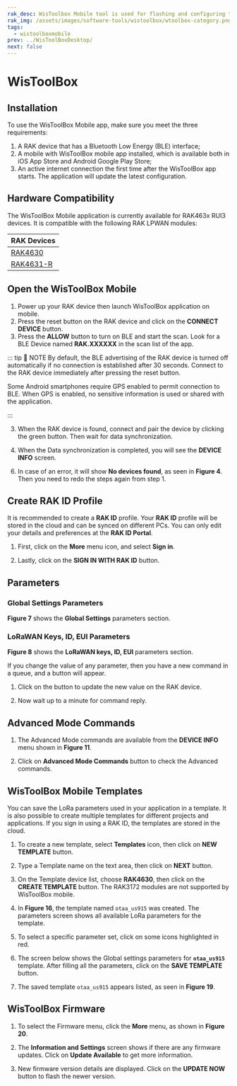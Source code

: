 ```yaml
---
rak_desc: WisToolbox Mobile tool is used for flashing and configuring the firmware of your RAK device.
rak_img: /assets/images/software-tools/wistoolbox/wtoolbox-category.png
tags:
  - wistoolboxmobile
prev: ../WisToolBoxDesktop/ 
next: false
---
```



# WisToolBox

## Installation

To use the WisToolBox Mobile app, make sure you meet the three requirements:

1. A RAK device that has a Bluetooth Low Energy (BLE) interface;
2. A mobile with WisToolBox mobile app installed, which is available both in iOS App Store and Android Google Play Store;
3. An active internet connection the first time after the WisToolBox app starts. The application will update the latest configuration.


## Hardware Compatibility

The WisToolBox Mobile application is currently available for RAK463x RUI3 devices. It is compatible with the following RAK LPWAN modules:

| RAK Devices                                                                      | 
| -------------------------------------------------------------------------------- | 
| [RAK4630](/Product-Categories/WisDuo/RAK4630-Module/Overview/)                   | 
| [RAK4631-R](/Product-Categories/WisBlock/RAK4631-R/Overview/)                    | 

## Open the WisToolBox Mobile

1. Power up your RAK device then launch WisToolBox application on mobile.
2. Press the reset button on the RAK device and click on the **CONNECT DEVICE** button.
3. Press the **ALLOW** button to turn on BLE and start the scan. Look for a BLE Device named **RAK.XXXXXX** in the scan list of the app.

<rk-img
  src="/assets/images/software-tools/wistoolbox/mobile/mobile-connect-1-2.png"
  width="100%"
  caption="WisToolBox Mobile connect device"
/>


::: tip 📝 NOTE
By default, the BLE advertising of the RAK device is turned off automatically if no connection is established after 30 seconds. Connect to the RAK device immediately after pressing the reset button.

Some Android smartphones require GPS enabled to permit connection to BLE. When GPS is enabled, no sensitive information is used or shared with the application.

:::

3. When the RAK device is found, connect and pair the device by clicking the green button. Then wait for data synchronization.

<rk-img
  src="/assets/images/software-tools/wistoolbox/mobile/ble-scan-3-4.png"
  width="100%"
  caption="WisToolBox Mobile BLE scan"
/>


4. When the Data synchronization is completed, you will see the **DEVICE INFO** screen.


<rk-img
  src="/assets/images/software-tools/wistoolbox/mobile/ble-sync-5-6.png"
  width="100%"
  caption="WisToolBox Mobile BLE is connected"
/>


6. In case of an error, it will show **No devices found**, as seen in **Figure 4**. Then you need to redo the steps again from step 1.

<rk-img
  src="/assets/images/software-tools/wistoolbox/mobile/ble-scan-error.png"
  width="70%"
  caption="WisToolBox Mobile BLE scan error"
/>


## Create RAK ID Profile


It is recommended to create a **RAK ID** profile. Your **RAK ID** profile will be stored in the cloud and can be synced on different PCs. You can only edit your details and preferences at the **RAK ID Portal**.

1. First, click on the **More** menu icon, and select **Sign in**.

<rk-img
  src="/assets/images/software-tools/wistoolbox/mobile/rak-id-1-2.png"
  width="100%"
  caption="WisToolBox Mobile RAK ID menu"
/>

2. Lastly, click on the **SIGN IN WITH RAK ID** button.

<rk-img
  src="/assets/images/software-tools/wistoolbox/mobile/create-id.png"
  width="70%"
  caption="WisToolBox Mobile create RAK ID profile"
/>

## Parameters

### Global Settings Parameters

**Figure 7** shows the **Global Settings** parameters section.

<rk-img
  src="/assets/images/software-tools/wistoolbox/mobile/global-param.png"
  width="70%"
  caption="WisToolBox Global Settings parameters"
/>

###  LoRaWAN Keys, ID, EUI Parameters

**Figure 8** shows the **LoRaWAN keys, ID, EUI** parameters section.

<rk-img
  src="/assets/images/software-tools/wistoolbox/mobile/keys-param.png"
  width="70%"
  caption="WisToolBox LoRaWAN Keys, ID, EUI parameters"
/>

If you change the value of any parameter, then you have a new command in a queue, and a button will appear. 

1. Click on the button to update the new value on the RAK device.

<rk-img
  src="/assets/images/software-tools/wistoolbox/mobile/cmd-queue.png"
  width="70%"
  caption="WisToolBox Command in queue"
/>

2. Now wait up to a minute for command reply.

<rk-img
  src="/assets/images/software-tools/wistoolbox/mobile/apply-progress.png"
  width="70%"
  caption="WisToolBox Applying Command progress"
/>

## Advanced Mode Commands

1. The Advanced Mode commands are available from the **DEVICE INFO** menu shown in **Figure 11**.

<rk-img
  src="/assets/images/software-tools/wistoolbox/mobile/adv-menu.png"
  width="70%"
  caption="WisToolBox Mobile Advanced commands menu"
/>

2. Click on **Advanced Mode Commands** button to check the Advanced commands.

<rk-img
  src="/assets/images/software-tools/wistoolbox/mobile/adv-1-2.png"
  width="100%"
  caption="WisToolBox Mobile Advanced commands"
/>


## WisToolBox Mobile Templates

You can save the LoRa parameters used in your application in a template. It is also possible to create multiple templates for different projects and applications. If you sign in using a RAK ID, the templates are stored in the cloud.

1. To create a new template, select **Templates** icon, then click on **NEW TEMPLATE** button.

<rk-img
  src="/assets/images/software-tools/wistoolbox/mobile/mobile-template.png"
  width="70%"
  caption="WisToolBox Mobile Templates"
/>


2. Type a Template name on the text area, then click on **NEXT** button.

<rk-img
  src="/assets/images/software-tools/wistoolbox/mobile/template-name.png"
  width="70%"
  caption="WisToolBox Mobile template name"
/>

3. On the Template device list, choose **RAK4630**, then click on the **CREATE TEMPLATE** button. The RAK3172 modules are not supported by WisToolBox mobile.

<rk-img
  src="/assets/images/software-tools/wistoolbox/mobile/template-device.png"
  width="70%"
  caption="WisToolBox Mobile new template"
/>

4. In **Figure 16**, the template named `otaa_us915` was created. The parameters screen shows all available LoRa parameters for the template.

<rk-img
  src="/assets/images/software-tools/wistoolbox/mobile/template-params.png"
  width="70%"
  caption="WisToolBox Mobile Template parameter"
/>

5. To select a specific parameter set, click on some icons highlighted in red.

<rk-img
  src="/assets/images/software-tools/wistoolbox/mobile/template-select.png"
  width="70%"
  caption="WisToolBox Mobile select parameter"
/>

6. The screen below shows the Global settings parameters for **`otaa_us915`** template. After filling all the parameters, click on the **SAVE TEMPLATE** button.

<rk-img
  src="/assets/images/software-tools/wistoolbox/mobile/global-settings.png"
  width="70%"
  caption="WisToolBox Mobile fill Global settings params"
/>

7. The saved template `otaa_us915` appears listed, as seen in **Figure 19**.

<rk-img
  src="/assets/images/software-tools/wistoolbox/mobile/saved-templates.png"
  width="70%"
  caption="WisToolBox Mobile saved templates"
/>

## WisToolBox Firmware

1. To select the Firmware menu, click the **More** menu, as shown in **Figure 20**.

<rk-img
  src="/assets/images/software-tools/wistoolbox/mobile/more-menu.png"
  width="70%"
  caption="WisToolBox Mobile More menu"
/>

2. The **Information and Settings** screen shows if there are any firmware updates. Click on **Update Available** to get more information.

<rk-img
  src="/assets/images/software-tools/wistoolbox/mobile/fw-menu.png"
  width="70%"
  caption="WisToolBox Mobile Information and Settings"
/>

3. New firmware version details are displayed. Click on the **UPDATE NOW** button to flash the newer version.

<rk-img
  src="/assets/images/software-tools/wistoolbox/mobile/fw-update.png"
  width="70%"
  caption="WisToolBox Mobile Firmware Update"
/>

